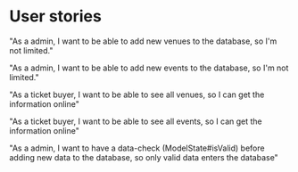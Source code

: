 # User stories

"As a admin, I want to be able to add new venues to the database, so I'm not limited."

"As a admin, I want to be able to add new events to the database, so I'm not limited."

"As a ticket buyer, I want to be able to see all venues, so I can get the information online"

"As a ticket buyer, I want to be able to see all events, so I can get the information online"

"As a admin, I want to have a data-check (ModelState#isValid) before adding new data to the database, so only valid data enters the database"